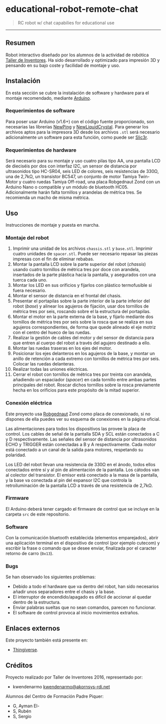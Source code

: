 # educational-robot-remote-chat #

> RC robot w/ chat capabilies for educational use  

* * *

## Resumen ##

Robot interactivo diseñado por los alumnos de la actividad de robótica [Taller
de Inventores](http://tallerinventores.github.io/). Ha sido desarrollado y
optimizado para impresión 3D y pensando en su bajo coste y facilidad de montaje
y uso.

## Instalación ##

En esta sección se cubre la instalación de software y hardware para el montaje
recomendado, mediante [Arduino](http://www.arduino.cc/).

### Requerimientos de software ###

Para poser usar Arduino (v1.6+) con el código fuente proporcionado, son
necesarias las librerías [NewPing](http://playground.arduino.cc/Code/NewPing) y
[NewLiquidCrystal](https://bitbucket.org/fmalpartida/new-liquidcrystal/downloads).
Para generar los archivos aptos para la impresora 3D desde los archivos `.stl`
será necesario adicionalmente un software para esta función, como puede ser
[Slic3r](http://slic3r.org/).

### Requerimientos de hardware ###

Será necesario para su montaje y uso cuatro pilas tipo AA, una pantalla LCD de
dieciséis por dos con interfaz I2C, un sensor de distancia por ultrasonidos tipo
HC-SR04, seis LED de colores, seis resistencias de 330Ω, una de 2,7kΩ, un
transistor BC547, un conjunto de motor Tamiya Twin-Motor y cuatro ruedas Tamiya
Off-road, una placa Robgednaut Zond con un Arduino Nano o compatible y un módulo
de bluetooth HC05. Adicionalmente harán falta tornillos y arandelas de métrica
tres. Se recomienda un macho de misma métrica.

## Uso ##

Instrucciones de montaje y puesta en marcha.

### Montaje del robot ###

1.  Imprimir una unidad de los archivos `chassis.stl` y `base.stl`. Imprimir
    cuatro unidades de `spacer.stl`. Puede ser necesario repasar las piezas
    impresas con el fin de eliminar rebabas.  
2.  Montar la pantalla LCD sobre la parte superior del robot (_chassis_) usando
    cuatro tornillos de métrica tres por doce con arandela, insertados de la
    parte plástica hacia la pantalla, y asegurados con una tuerca cada uno.  
3.  Montar los LED en sus orificios y fijarlos con plástico termofusible si
    fuera necesario.  
4.  Montar el sensor de distancia en el frontal del chasis.  
5.  Presentar el portapilas sobre la parte interior de la parte inferior del
    robot (_base_) y alinear los agujeros de fijación, usar dos tornillos de
    métrica tres por seis, roscando sobre el la estructura del portapilas.  
6.  Montar el motor en la parte externa de la base, y fijarlo mediante dos
    tornillos de métrica tres por seis sobre la rosca que se realiza en sus
    agujeros correspondientes, de forma que quede alineado el eje motriz con el
    centro del hueco de las ruedas.  
7.  Realizar la gestión de cables del motor y del sensor de distancia para que
    entren al cuerpo del robot a través del agujero destinado a ello.  
8.  Montar las ruedas traseras en los ejes del motor.  
9.  Posicionar los ejes delanteros en los agujeros de la base, y montar un
    anillo de retención a cada extremo con tornillos de métrica tres por seis.
    Colocar las ruedas delanteras.  
10. Realizar todas las uniones eléctricas.  
11. Cerrar el robot con tornillos de métrica tres por treinta con arandela,
    añadiendo un espaciador (_spacer_) en cada tornillo entre ambas partes
    principales del robot. Roscar dichos tornillos sobre la rosca previamente
    hecha en los orificios para este propósito de la mitad superior.

### Conexión eléctrica ###

Este proyecto usa [Robgednaut](http://akornsys-rdi.github.io/robgednaut/) Zond
como placa de conexionado, si no dispones de ella puedes ver su esquema de
conexiones en la página oficial.  

Las alimentaciones para todos los dispositivos las provee la placa de control.
Los cables de señal de la pantalla SDA y SCL están conectados a C y D
respectivamente. Las señales del sensor de distancia por ultrasonidos ECHO y
TRIGGER están conectadas a B y A respectivamente. Cada motor está conectado a un
canal de la salida para motores, respetando su polaridad.  

Los LED del robot llevan una resistencia de 330Ω en el ánodo, todos ellos
conectados entre sí y al pin de alimentación de la pantalla. Los cátodos van al
colector del transistor. El emisor está conectado a la masa de la pantalla, y la
base va conectada al pin del expansor I2C que controla la retroiluminación de la
pantalla LCD a través de una resistencia de 2,7kΩ.  

### Firmware ###

El Arduino deberá tener cargado el firmware de control que se incluye en la
carpeta `src` de este repositorio.  

### Software ###

Con la comunicación bluetooth establecida (elementos emparejados), abrir una
aplicación terminal en el dispositivo de control (por ejemplo cutecom) y 
escribir la frase o comando que se desee enviar, finalizada por el caracter
retorno de carro (`0x13`).  

### Bugs ###

Se han observado los siguientes problemas:  

-   Debido a todo el hardware que va dentro del robot, han sido necesarios
    añadir unos separadores entre el chasis y la base.  
-   El interruptor de encendido/apagado es difícil de accionar al quedar dentro
    de la estructura.  
-   Enviar palabras sueltas que no sean comandos, parecen no funcionar.  
-   El software de control provoca al inicio movimientos extraños.  

## Enlaces externos ##

Este proyecto también está presente en:  

-   [Thingiverse](http://www.thingiverse.com/thing:1656508).  

## Créditos ##

Proyecto realizado por Taller de Inventores 2016, representado por:  

-   kwendenarmo <kwendenarmo@akornsys-rdi.net>  

Alumnos del Centro de Formación Padre Piquer:  

-   G, Ayman El-  
-   S, Rubén  
-   S, Sergio  
